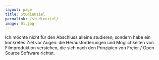 ```yaml
---
layout: page
title: Studienziel
permalink: /studienziel/
image: 01.jpg
---
```


Ich möchte nicht für den Abschluss alleine studieren, sondern habe ein konkretes Ziel vor Augen: die Herausforderungen und Möglichkeiten von Filmproduktion verstehen, die sich nach den Prinzipien von Freier / Open Source Software richtet. 




